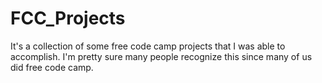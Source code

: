 # FCC_Projects
It's a collection of some free code camp projects that I was able to accomplish. I'm pretty sure many people recognize this since many of us did free code camp.
